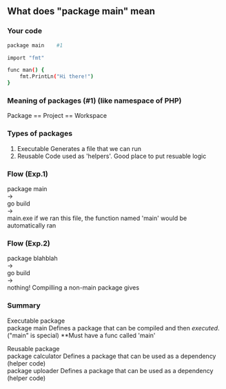 ## What does "package main" mean

### Your code  
```bash
package main    #1

import "fmt"

func man() {
    fmt.PrintLn("Hi there!")
}
```

### Meaning of packages (#1) (like namespace of PHP)
Package == Project == Workspace

### Types of packages
1. Executable   Generates a file that we can run  
2. Reusable     Code used as 'helpers'. Good place to put resuable logic

### Flow (Exp.1)
package main  
->  
go build  
->  
main.exe    if we ran this file, the function named 'main' would be automatically ran  

### Flow (Exp.2)
package blahblah  
->  
go build  
->  
nothing!    Compilling a non-main package gives  

### Summary
Executable package  
    package main            Defines a package that can be compiled and then *executed*.    
    ("main" is special)     **Must have a func called 'main'  

Reusable package  
    package calculator      Defines a package that can be used as a dependency (helper code)  
    package uploader        Defines a package that can be used as a dependency (helper code)  

